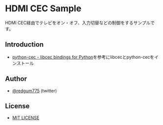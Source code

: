 # HDMI CEC Sample
HDMI CEC経由でテレビをオン・オフ、入力切替などの制御をするサンプルです。

## Introduction  
- [python-cec - libcec bindings for Python](https://github.com/trainman419/python-cec)を参考にlibcecとpython-cecをインストール  

## Author  
- [@redgum775](https://twitter.com/redgum775) (twitter)  

## License  
- [MIT LICENSE](LICENSE)  